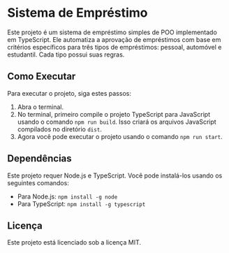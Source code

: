 # Sistema de Empréstimo

Este projeto é um sistema de empréstimo simples de POO implementado em TypeScript. Ele automatiza a aprovação de empréstimos com base em critérios específicos para três tipos de empréstimos: pessoal, automóvel e estudantil. Cada tipo possui suas regras.

## Como Executar

Para executar o projeto, siga estes passos:

1. Abra o terminal.
2. No terminal, primeiro compile o projeto TypeScript para JavaScript usando o comando `npm run build`. Isso criará os arquivos JavaScript compilados no diretório `dist`.
3. Agora você pode executar o projeto usando o comando `npm run start`.

## Dependências

Este projeto requer Node.js e TypeScript. Você pode instalá-los usando os seguintes comandos:

- Para Node.js: `npm install -g node`
- Para TypeScript: `npm install -g typescript`

## Licença

Este projeto está licenciado sob a licença MIT.

